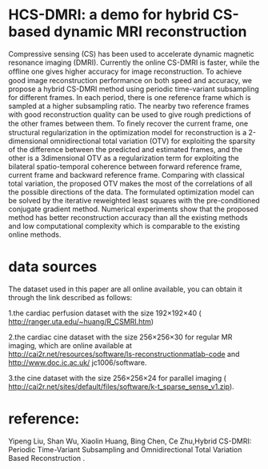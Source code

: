 # HCS-DMRI: a demo for hybrid CS-based dynamic MRI reconstruction
Compressive sensing (CS) has been used to accelerate dynamic magnetic resonance imaging (DMRI). Currently the online CS-DMRI is faster, while the ofﬂine one gives higher accuracy for image reconstruction. To achieve good image reconstruction performance on both speed and accuracy, we propose a hybrid CS-DMRI method using periodic time-variant subsampling for different frames. In each period, there is one reference frame which is sampled at a higher subsampling ratio. The nearby two reference frames with good reconstruction quality can be used to give rough predictions of the other frames between them. To ﬁnely recover the current frame, one structural regularization in the optimization model for reconstruction is a 2-dimensional omnidirectional total variation (OTV) for exploiting the sparsity of the difference between the predicted and estimated frames, and the other is a 3dimensional OTV as a regularization term for exploiting the bilateral spatio-temporal coherence between forward reference frame, current frame and backward reference frame. Comparing with classical total variation, the proposed OTV makes the most of the correlations of all the possible directions of the data. The formulated optimization model can be solved by the iterative reweighted least squares with the pre-conditioned conjugate gradient method. Numerical experiments show that the proposed method has better reconstruction accuracy than all the existing methods and low computational complexity which is comparable to the existing online methods.

# data sources
The dataset used in this paper are all online available, you can obtain it through the link described as follows:

1.the cardiac perfusion dataset with the size 192×192×40 ( http://ranger.uta.edu/~huang/R_CSMRI.htm) 

2.the cardiac cine dataset with the size 256×256×30  for regular MR imaging, which are online available at http://cai2r.net/resources/software/ls-reconstructionmatlab-code and http://www.doc.ic.ac.uk/ jc1006/software.

3.the cine dataset with the size 256×256×24 for parallel imaging ( http://cai2r.net/sites/default/files/software/k-t_sparse_sense_v1.zip).


# reference:
Yipeng Liu, Shan Wu, Xiaolin Huang, Bing Chen, Ce Zhu,Hybrid CS-DMRI: Periodic Time-Variant Subsampling and Omnidirectional Total Variation Based Reconstruction .
